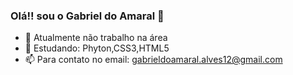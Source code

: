 ### Olá!! sou o Gabriel do Amaral 👋

- 🔭 Atualmente não trabalho na área
- 🌱 Estudando: Phyton,CSS3,HTML5 
- 📫 Para contato no email: gabrieldoamaral.alves12@gmail.com

